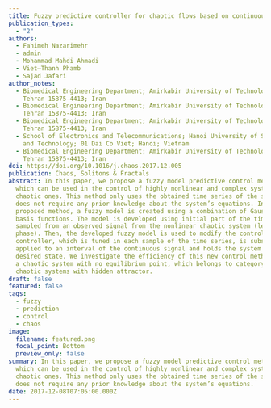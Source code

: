 ```yaml
---
title: Fuzzy predictive controller for chaotic flows based on continuous signals
publication_types:
  - "2"
authors:
  - Fahimeh Nazarimehr
  - admin
  - Mohammad Mahdi Ahmadi
  - Viet–Thanh Phamb
  - Sajad Jafari
author_notes:
  - Biomedical Engineering Department; Amirkabir University of Technology;
    Tehran 15875-4413; Iran
  - Biomedical Engineering Department; Amirkabir University of Technology;
    Tehran 15875-4413; Iran
  - Biomedical Engineering Department; Amirkabir University of Technology;
    Tehran 15875-4413; Iran
  - School of Electronics and Telecommunications; Hanoi University of Science
    and Technology; 01 Dai Co Viet; Hanoi; Vietnam
  - Biomedical Engineering Department; Amirkabir University of Technology;
    Tehran 15875-4413; Iran
doi: https://doi.org/10.1016/j.chaos.2017.12.005
publication: Chaos, Solitons & Fractals
abstract: In this paper, we propose a fuzzy model predictive control method,
  which can be used in the control of highly nonlinear and complex systems, like
  chaotic ones. This method only uses the obtained time series of the system and
  does not require any prior knowledge about the system’s equations. In our
  proposed method, a fuzzy model is created using a combination of Gaussian
  basis functions. The model is developed using initial part of the time series,
  sampled from an observed signal from the nonlinear chaotic system (learning
  phase). Then, the developed fuzzy model is used to modify the controller. The
  controller, which is tuned in each sample of the time series, is subsequently
  applied to an interval of the continuous signal and holds the system in the
  desired state. We investigate the efficiency of this new control method using
  a chaotic system with no equilibrium point, which belongs to category of
  chaotic systems with hidden attractor.
draft: false
featured: false
tags:
  - fuzzy
  - prediction
  - control
  - chaos
image:
  filename: featured.png
  focal_point: Bottom
  preview_only: false
summary: In this paper, we propose a fuzzy model predictive control method,
  which can be used in the control of highly nonlinear and complex systems, like
  chaotic ones. This method only uses the obtained time series of the system and
  does not require any prior knowledge about the system’s equations.
date: 2017-12-08T07:05:00.000Z
---
```

